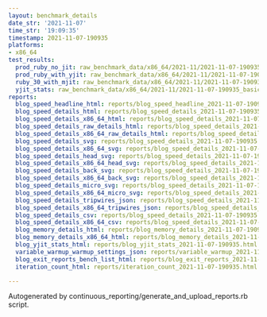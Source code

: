 ```yaml
---
layout: benchmark_details
date_str: '2021-11-07'
time_str: '19:09:35'
timestamp: 2021-11-07-190935
platforms:
- x86_64
test_results:
  prod_ruby_no_jit: raw_benchmark_data/x86_64/2021-11/2021-11-07-190935_basic_benchmark_prod_ruby_no_jit.json
  prod_ruby_with_yjit: raw_benchmark_data/x86_64/2021-11/2021-11-07-190935_basic_benchmark_prod_ruby_with_yjit.json
  ruby_30_with_mjit: raw_benchmark_data/x86_64/2021-11/2021-11-07-190935_basic_benchmark_ruby_30_with_mjit.json
  yjit_stats: raw_benchmark_data/x86_64/2021-11/2021-11-07-190935_basic_benchmark_yjit_stats.json
reports:
  blog_speed_headline_html: reports/blog_speed_headline_2021-11-07-190935.html
  blog_speed_details_html: reports/blog_speed_details_2021-11-07-190935.html
  blog_speed_details_x86_64_html: reports/blog_speed_details_2021-11-07-190935.x86_64.html
  blog_speed_details_raw_details_html: reports/blog_speed_details_2021-11-07-190935.raw_details.html
  blog_speed_details_x86_64_raw_details_html: reports/blog_speed_details_2021-11-07-190935.x86_64.raw_details.html
  blog_speed_details_svg: reports/blog_speed_details_2021-11-07-190935.svg
  blog_speed_details_x86_64_svg: reports/blog_speed_details_2021-11-07-190935.x86_64.svg
  blog_speed_details_head_svg: reports/blog_speed_details_2021-11-07-190935.head.svg
  blog_speed_details_x86_64_head_svg: reports/blog_speed_details_2021-11-07-190935.x86_64.head.svg
  blog_speed_details_back_svg: reports/blog_speed_details_2021-11-07-190935.back.svg
  blog_speed_details_x86_64_back_svg: reports/blog_speed_details_2021-11-07-190935.x86_64.back.svg
  blog_speed_details_micro_svg: reports/blog_speed_details_2021-11-07-190935.micro.svg
  blog_speed_details_x86_64_micro_svg: reports/blog_speed_details_2021-11-07-190935.x86_64.micro.svg
  blog_speed_details_tripwires_json: reports/blog_speed_details_2021-11-07-190935.tripwires.json
  blog_speed_details_x86_64_tripwires_json: reports/blog_speed_details_2021-11-07-190935.x86_64.tripwires.json
  blog_speed_details_csv: reports/blog_speed_details_2021-11-07-190935.csv
  blog_speed_details_x86_64_csv: reports/blog_speed_details_2021-11-07-190935.x86_64.csv
  blog_memory_details_html: reports/blog_memory_details_2021-11-07-190935.html
  blog_memory_details_x86_64_html: reports/blog_memory_details_2021-11-07-190935.x86_64.html
  blog_yjit_stats_html: reports/blog_yjit_stats_2021-11-07-190935.html
  variable_warmup_warmup_settings_json: reports/variable_warmup_2021-11-07-190935.warmup_settings.json
  blog_exit_reports_bench_list_html: reports/blog_exit_reports_2021-11-07-190935.bench_list.html
  iteration_count_html: reports/iteration_count_2021-11-07-190935.html

---
```

Autogenerated by continuous_reporting/generate_and_upload_reports.rb script.
